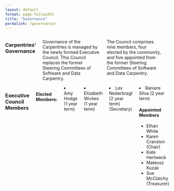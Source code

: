 ```yaml
---
layout: default
format: page-fullwidth
title: "Governance"
permalink: /governance/
---
```


<div class="row">
  <div class="small-2 large-4 columns"><h3>Carpentries' Governance</h3>
  
Governance of the Carpentries is managed by the newly formed Executive Council. This Council replaces the former Steering Committees of Software and Data Carpentry. 

The Council comprises nine members, four elected by the community, and five appointed from the former Steering Committees 
of Software and Data Carpentry.
  
  </div>
 <div class="small-2 large-4 columns"><h3>Executive Council Members</h3>

<h4> Elected Members: </h4>

<li> Amy Hodge (1 year term)
<li> Elizabeth Wickes (1 year term)
<li> Lex Nederbragt (2 year term) (Secretary)
<li> Raniere Silva (2 year term)

<h4> Appointed Members</h4>
  <ul>
<li>Ethan White 
<li> Karen Cranston  (Chair)
<li> Kate Hertweck 
<li>Mateusz Kuzak 
<li>Sue McClatchy (Treasurer)
  </ul>
  </div>

</div>
